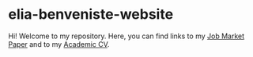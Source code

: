 # elia-benveniste-website

Hi! Welcome to my repository. Here, you can find links to my [Job Market Paper](https://eliabenv.github.io/elia-benveniste-website/benveniste_jmp.pdf) and to my [Academic CV](https://eliabenv.github.io/elia-benveniste-website/BevenisteCV.pdf).
